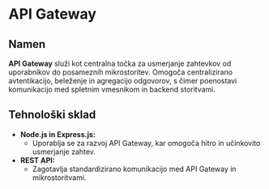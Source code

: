# API Gateway

## Namen

**API Gateway** služi kot centralna točka za usmerjanje zahtevkov od uporabnikov do posameznih mikrostoritev. Omogoča centralizirano avtentikacijo, beleženje in agregacijo odgovorov, s čimer poenostavi komunikacijo med spletnim vmesnikom in backend storitvami.

## Tehnološki sklad

- **Node.js in Express.js:**  
  - Uporablja se za razvoj API Gateway, kar omogoča hitro in učinkovito usmerjanje zahtev.
- **REST API:**  
  - Zagotavlja standardizirano komunikacijo med API Gateway in mikrostoritvami.
